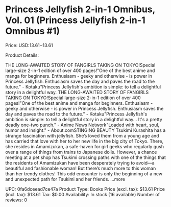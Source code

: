 # Princess Jellyfish 2-in-1 Omnibus, Vol. 01 (Princess Jellyfish 2-in-1 Omnibus #1)

Price: USD:$13.61-$13.61

Product Details:

THE LONG-AWAITED STORY OF FANGIRLS TAKING ON TOKYO!Special large-size 2-in-1 edition of over 400 pages!"One of the best anime and manga for beginners. Enthusiasm - geeky and otherwise - is power in Princess Jellyfish. Enthusiasm saves the day and paves the road to the future." - Kotaku"Princess Jellyfish's ambition is simple: to tell a delightful story in a delightful way. THE LONG-AWAITED STORY OF FANGIRLS TAKING ON TOKYO!Special large-size 2-in-1 edition of over 400 pages!"One of the best anime and manga for beginners. Enthusiasm - geeky and otherwise - is power in Princess Jellyfish. Enthusiasm saves the day and paves the road to the future." - Kotaku"Princess Jellyfish's ambition is simple: to tell a delightful story in a delightful way... It's a pretty deadly one-two punch." - Anime News Network"Loaded with heart, soul, humor and insight." - About.comSTINGING BEAUTY Tsukimi Kurashita has a strange fascination with jellyfish. She’s loved them from a young age and has carried that love with her to her new life in the big city of Tokyo. There, she resides in Amamizukan, a safe-haven for girl geeks who regularly gush over a range of things from trains to Japanese dolls. However, a chance meeting at a pet shop has Tsukimi crossing paths with one of the things that the residents of Amamizukan have been desperately trying to avoid—a beautiful and fashionable woman! But there’s much more to this woman than her trendy clothes! This odd encounter is only the beginning of a new and unexpected path for Tsukimi and her friends. ...more

UPC: 0fa6dceead7ce47a
Product Type: Books
Price (excl. tax): $13.61
Price (incl. tax): $13.61
Tax: $0.00
Availability: In stock (16 available)
Number of reviews: 0